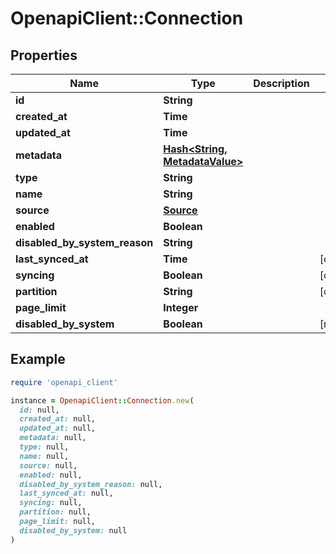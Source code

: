 # OpenapiClient::Connection

## Properties

| Name | Type | Description | Notes |
| ---- | ---- | ----------- | ----- |
| **id** | **String** |  |  |
| **created_at** | **Time** |  |  |
| **updated_at** | **Time** |  |  |
| **metadata** | [**Hash&lt;String, MetadataValue&gt;**](MetadataValue.md) |  |  |
| **type** | **String** |  |  |
| **name** | **String** |  |  |
| **source** | [**Source**](Source.md) |  |  |
| **enabled** | **Boolean** |  |  |
| **disabled_by_system_reason** | **String** |  |  |
| **last_synced_at** | **Time** |  | [optional] |
| **syncing** | **Boolean** |  | [optional] |
| **partition** | **String** |  | [optional] |
| **page_limit** | **Integer** |  |  |
| **disabled_by_system** | **Boolean** |  | [readonly] |

## Example

```ruby
require 'openapi_client'

instance = OpenapiClient::Connection.new(
  id: null,
  created_at: null,
  updated_at: null,
  metadata: null,
  type: null,
  name: null,
  source: null,
  enabled: null,
  disabled_by_system_reason: null,
  last_synced_at: null,
  syncing: null,
  partition: null,
  page_limit: null,
  disabled_by_system: null
)
```

